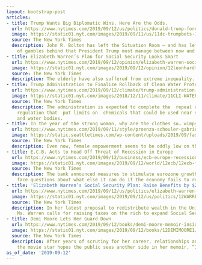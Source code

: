 ```yaml
---
layout: bootstrap-post
articles:
- title: Trump Wants Big Diplomatic Wins. Here Are the Odds.
  url: https://www.nytimes.com/2019/09/12/us/politics/donald-trump-foreign-policy.html
  image: https://static01.nyt.com/images/2019/09/11/us/11dc-trumpbets-1/11dc-trumpbets-1-facebookJumbo.jpg
  source: The New York Times
  description: John R. Bolton has left the Situation Room — and has left a series
    of gambles behind that President Trump must manage between now and Election Day.
- title: Elizabeth Warren’s Plan for Social Security Looks Smart
  url: https://www.nytimes.com/2019/09/12/opinion/elizabeth-warren-social-security.html
  image: https://static01.nyt.com/images/2019/09/12/opinion/12leonhardt-newsletter/12leonhardt-newsletter-facebookJumbo.jpg
  source: The New York Times
  description: The elderly have also suffered from extreme inequality.
- title: Trump Administration to Finalize Rollback of Clean Water Protections
  url: https://www.nytimes.com/2019/09/12/climate/trump-administration-to-finalize-rollback-of-clean-water-protections.html
  image: https://static01.nyt.com/images/2018/12/11/climate/11CLI-WATER/11CLI-WATER-facebookJumbo.jpg
  source: The New York Times
  description: The administration is expected to complete the  repeal of a major Obama-era
    regulation that  put limits on  chemicals that could be used near streams, wetlands
    and water bodies.
- title: In the year of the strong woman, why are the clothes so… wimpy?
  url: https://www.nytimes.com/2019/09/11/style/proenza-schouler-gabriela-hearst-new-york-fashion-week.html
  image: https://static.seattletimes.com/wp-content/uploads/2019/09/fashionweek_TZR_0912-780x501.jpg
  source: The New York Times
  description: Even now, female empowerment seems to be oddly low on the fashion agenda.
- title: E.C.B. Acts to Head Off Threat of Recession in Europe
  url: https://www.nytimes.com/2019/09/12/business/ecb-europe-recession-stimulus.html
  image: https://static01.nyt.com/images/2019/09/12/world/12ecb/12ecb-facebookJumbo.jpg
  source: The New York Times
  description: The bank announced measures to stimulate eurozone growth, but will
    face questions about what else it can do if the economy fails to respond.
- title: 'Elizabeth Warren’s Social Security Plan: Raise Benefits by $200 a Month'
  url: https://www.nytimes.com/2019/09/12/us/politics/elizabeth-warren-social-security.html
  image: https://static01.nyt.com/images/2019/09/12/us/politics/12WARREN-SOCIALSECURITY/12WARREN-SOCIALSECURITY-facebookJumbo.jpg
  source: The New York Times
  description: In her latest proposal to redistribute wealth in the United States,
    Ms. Warren calls for raising taxes on the rich to expand Social Security benefits.
- title: Demi Moore Lets Her Guard Down
  url: https://www.nytimes.com/2019/09/12/books/demi-moore-memoir-inside-out.html
  image: https://static01.nyt.com/images/2019/09/12/books/12DEMIMOORE1/12DEMIMOORE1-facebookJumbo.jpg
  source: The New York Times
  description: After years of scrutiny for her career, relationships and setbacks,
    the movie star hopes the public sees another side in her memoir, “Inside Out.”
as_of_date: '2019-09-12'
---
```


